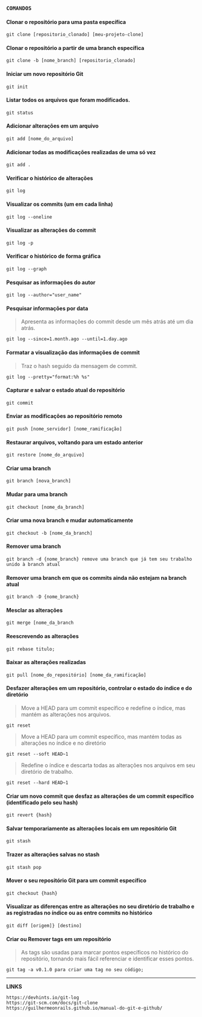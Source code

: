 ### `COMANDOS`


#### Clonar o repositório para uma pasta específica
```
git clone [repositorio_clonado] [meu-projeto-clone]
```

#### Clonar o repositório a partir de uma branch específica
```
git clone -b [nome_branch] [repositorio_clonado]
```

#### Iniciar um novo repositório Git
```
git init
```

#### Listar todos os arquivos que foram modificados.
```
git status
```
 
#### Adicionar alterações em um arquivo
```
git add [nome_do_arquivo]
```

#### Adicionar todas as modificações realizadas de uma só vez
```
git add .
```

#### Verificar o histórico de alterações
```
git log
```

#### Visualizar os commits (um em cada linha)
```
git log --oneline
```

#### Visualizar as alterações do commit
```
git log -p
```

#### Verificar o histórico de forma gráfica
```
git log --graph
```

#### Pesquisar as informações do autor
```
git log --author="user_name"
```

#### Pesquisar informações por data
> Apresenta as informações do commit desde um mês atrás até um dia atrás.
```
git log --since=1.month.ago --until=1.day.ago
```

#### Formatar a visualização das informações de commit
> Traz o hash seguido da mensagem de commit.
```
git log --pretty="format:%h %s"
```

#### Capturar e salvar o estado atual do repositório
```
git commit
```

#### Enviar as modificações ao repositório remoto
```
git push [nome_servidor] [nome_ramificação]
```

#### Restaurar arquivos, voltando para um estado anterior
```
git restore [nome_do_arquivo]
```

#### Criar uma branch
```
git branch [nova_branch]
```

#### Mudar para uma branch
```
git checkout [nome_da_branch]
```

#### Criar uma nova branch e mudar automaticamente
```
git checkout -b [nome_da_branch]
```

#### Remover uma branch
```
git branch -d {nome_branch} remove uma branch que já tem seu trabalho unido à branch atual
```

#### Remover uma branch em que os commits ainda não estejam na branch atual
```
git branch -D {nome_branch}
```

#### Mesclar as alterações
```
git merge [nome_da_branch
```

#### Reescrevendo as alterações 
```
git rebase titulo;
```

#### Baixar as alterações realizadas
```
git pull [nome_do_repositório] [nome_da_ramificação]
```

#### Desfazer alterações em um repositório, controlar o estado do índice e do diretório
> Move a HEAD para um commit específico e redefine o índice, mas mantém as alterações nos arquivos.
```
git reset 
```

> Move a HEAD para um commit específico, mas mantém todas as alterações no índice e no diretório
```
git reset --soft HEAD~1
```
> Redefine o índice e descarta todas as alterações nos arquivos em seu diretório de trabalho.
```
git reset --hard HEAD~1
```
#### Criar um novo commit que desfaz as alterações de um commit específico (identificado pelo seu hash)
```
git revert {hash}
```

#### Salvar temporariamente as alterações locais em um repositório Git
```
git stash

```

#### Trazer as alterações salvas no stash
```
git stash pop
```

#### Mover o seu repositório Git para um commit específico
```
git checkout {hash}
```

#### Visualizar as diferenças entre as alterações no seu diretório de trabalho e as registradas no índice ou as entre commits no histórico
```
git diff [origem]} [destino]
```

#### Criar ou Remover tags em um repositório
> As tags são usadas para marcar pontos específicos no histórico do repositório, tornando mais fácil referenciar e identificar esses pontos.
```
git tag -a v0.1.0 para criar uma tag no seu código;
```

----------------------------------------------------------------------------------------
 **LINKS**
  ```
  https://devhints.io/git-log
  https://git-scm.com/docs/git-clone
  https://guilhermeonrails.github.io/manual-do-git-e-github/
  ```
